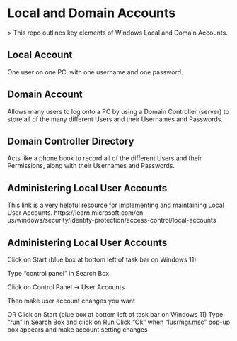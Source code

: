 <h1>Local and Domain Accounts</h1>>
This repo outlines key elements of Windows Local and Domain Accounts.<br />
	<h2>Local Account</h2> 
 		One user on one PC, with one username and one password.</h2>
	<h2>Domain Account</h2> 
 		Allows many users to log onto a PC by using a Domain Controller (server) to store all of the many different Users and their Usernames and Passwords.</h2>
	<h2>Domain Controller Directory</h2> 
 		Acts like a phone book to record all of the different Users and their Permissions, along with their Usernames and Passwords.</h2>
	<h2>Administering Local User Accounts</h2>	
 		This link is a very helpful resource for implementing and maintaining Local User Accounts.</h2>
   		https://learn.microsoft.com/en-us/windows/security/identity-protection/access-control/local-accounts</h2>
	<h2>Administering Local User Accounts</h2>
		<p>Click on Start (blue box at bottom left of task bar on Windows 11)</p>
		<p>Type “control panel” in Search Box</p>
		<p>Click on Control Panel -> User Accounts</p>
		<p>Then make user account changes you want</p>
    OR
	Click on Start (blue box at bottom left of task bar on Windows 11) 
	Type “run” in Search Box and click on Run
	Click “Ok” when “lusrmgr.msc” pop-up box appears and make account setting changes
